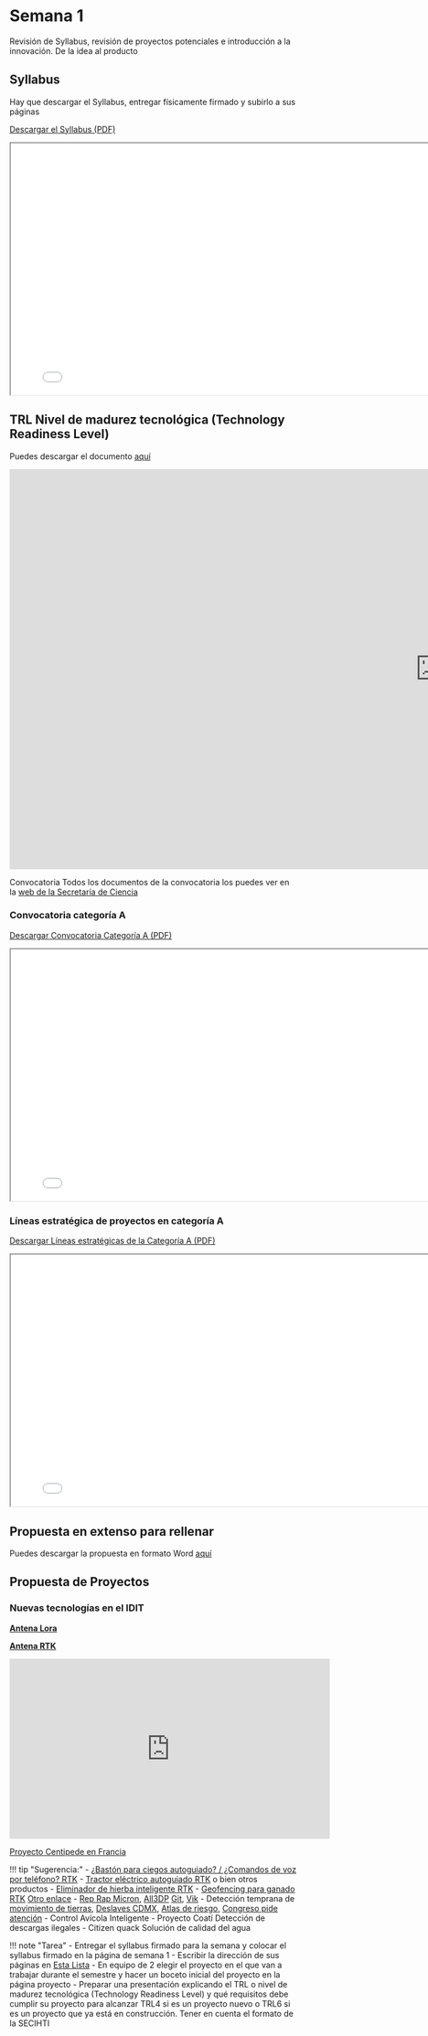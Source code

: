 # Semana 1

Revisión de Syllabus, revisión de proyectos potenciales e introducción a la innovación. De la idea al producto



## Syllabus

Hay que descargar el Syllabus, entregar físicamente firmado y subirlo a sus páginas

[Descargar el Syllabus (PDF)](./recursos/archivos/2025%20Syllabus_Proyecto%20de%20Ingeniería%20IV%20.pdf)

<iframe src="../recursos/archivos/2025%20Syllabus_Proyecto%20de%20Ingeniería%20IV%20.pdf" width="800" height="440"></iframe>



## TRL Nivel de madurez tecnológica (Technology Readiness Level) 

Puedes descargar el documento [aquí](https://docs.google.com/spreadsheets/d/1NYIhXmFSM3qvFPglLjnC4HzYIEPZL69n/edit?usp=sharing&ouid=118419766353546707509&rtpof=true&sd=true)




<iframe src="https://docs.google.com/spreadsheets/d/1NYIhXmFSM3qvFPglLjnC4HzYIEPZL69n/edit?usp=sharing&ouid=118419766353546707509&rtpof=true&sd=true" frameborder="0" width="1500" height="700" allowfullscreen="true" mozallowfullscreen="true" webkitallowfullscreen="true"></iframe>



Convocatoria
Todos los documentos de la convocatoria los puedes ver en la [web de la Secretaría de Ciencia](https://secihti.mx/tecnologias-e-innovacion/convocatorias-desarrollo-tecnologico-vinculacion-e-innovacion/)


### Convocatoria categoría A

[Descargar Convocatoria Categoría A (PDF)](./recursos/archivos/MT_Categoria_A.pdf)

<iframe src="../recursos/archivos/MT_Categoria_A.pdf" width="800" height="440"></iframe>





### Líneas estratégica de proyectos en categoría A

[Descargar Líneas estratégicas de la Categoría A (PDF)](./recursos/archivos/Anexo2_DTI_conv2025.pdf)

<iframe src="../recursos/archivos/Anexo2_DTI_conv2025.pdf" width="800" height="440"></iframe>

## Propuesta en extenso para rellenar

Puedes descargar la propuesta en formato Word [aquí](./recursos/archivos/Propuesta_en_extenso_del_proyecto_Categoria_A.docx)

## Propuesta de Proyectos

### Nuevas tecnologías en el IDIT

[**Antena Lora**](https://www.vencoel.com/que-es-lora-como-funciona-y-caracteristicas-principales/)

[**Antena RTK**](https://www.helixnorth.com/blog/sistema-georreferenciado-de-datos-rtk-y-ppk-cul-es-mejor)

<iframe width="560" height="315" src="https://www.youtube.com/embed/bCoIXgqlmTI" frameborder="0" allow="autoplay; encrypted-media" allowfullscreen></iframe>

[Proyecto Centipede en Francia](https://www.centipede-rtk.org/)

!!! tip "Sugerencia:"
    - [¿Bastón para ciegos autoguiado? / ¿Comandos de  voz por teléfono? RTK](https://www.linkedin.com/posts/explore-m%C3%A9dia_cette-technologie-redonne-de-lautonomie-activity-7333432446425710593-vzFB?utm_source=share&utm_medium=member_desktop&rcm=ACoAAAIEv6UBxHmoMGuYKeqpGdOKqwDPU1dzmVg)
    - [Tractor eléctrico autoguiado RTK](https://www.instagram.com/renewables247/) o bien otros productos
    - [Eliminador de hierba inteligente RTK](https://bumerania.com/soluciones-roboticas/robot-agricola-inteligente/)
    - [Geofencing para ganado RTK](https://www.halterhq.com/) [Otro enlace](https://www.instagram.com/halterhq/)
    - [Rep Rap Micron](https://www-hackster-io.cdn.ampproject.org/c/s/www.hackster.io/news/can-reprap-revolutionize-3d-printing-again-with-the-new-micron-design-18c4775e4d1a.amp), [All3DP](https://all3dp.com/es/4/nueva-impresora-3d-diy-de-precision-a-micronivel-de-un-pionero-de-reprap-pone-la-tecnologia-al-alcance-de-su-escritorio/) [Git](https://github.com/VikOlliver/RepRapMicron), [Vik](https://3dprintingindustry.com/news/interview-vik-olliver-first-reprap-volunteer-didnt-just-build-3d-printer-133892/)
    - Detección temprana de [movimiento de tierras](https://www.instagram.com/reel/DM-1UYGIEre/?utm_source=ig_web_copy_link&igsh=MzRlODBiNWFlZA==), [Deslaves CDMX](https://www.reforma.com/ubican-462-puntos-con-riesgo-de-deslave-o-inundacion-en-cdmx/ar2875886), [Atlas de riesgo](https://www.atlas.cdmx.gob.mx/analisisn3/), [Congreso pide atención](https://www.congresocdmx.gob.mx/comsoc-pide-congreso-acciones-atender-deslaves-cuajimalpa-5557-1.html)
    - Control Avícola Inteligente
    - Proyecto Coatí Detección de descargas ilegales
    - Citizen quack Solución de calidad del agua









!!! note "Tarea"
    - Entregar el syllabus firmado para la semana y colocar el syllabus firmado en la página de semana 1
    - Escribir la dirección de sus páginas en [Esta Lista](https://docs.google.com/spreadsheets/d/1ShhCsvGMLnsq6e9PkDVVJUFhwR6yDj1gcMyfT5Xj9y4/edit?usp=sharing) 
    - En equipo de 2 elegir el proyecto en el que van a trabajar durante el semestre y hacer un boceto inicial del proyecto en la página proyecto 
    - Preparar una presentación explicando el TRL o nivel de madurez tecnológica (Technology Readiness Level) y qué requisitos debe cumplir su proyecto para alcanzar TRL4 si es un proyecto nuevo o TRL6 si es un proyecto que ya está en construcción. Tener en cuenta el formato de la SECIHTI